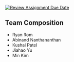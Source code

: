 [![Review Assignment Due Date](https://classroom.github.com/assets/deadline-readme-button-22041afd0340ce965d47ae6ef1cefeee28c7c493a6346c4f15d667ab976d596c.svg)](https://classroom.github.com/a/18vkNgfz)


## Team Composition
- Ryan Rom
- Abinand Nanthananthan
- Kushal Patel
- Jiahao Yu
- Min Kim
